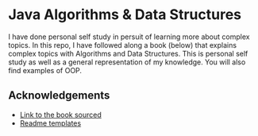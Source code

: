 
# Java Algorithms & Data Structures

I have done personal self study in persuit of learning more about complex topics. In this repo, I have followed along a book (below) that explains complex topics with Algorithms and Data Structures. This is personal self study as well as a general representation of my knowledge. You will also find examples of OOP. 


## Acknowledgements


 - [Link to the book sourced](https://www.amazon.com/Data-Structures-Algorithms-Java-2nd/dp/0672324539)
  - [Readme templates](https://awesomeopensource.com/project/elangosundar/awesome-README-templates)

